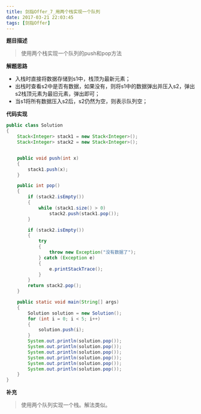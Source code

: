 ```yaml
---
title: 剑指Offer_7_用两个栈实现一个队列
date: 2017-03-21 22:03:45
tags: [剑指Offer]
---
```


**题目描述**
>使用两个栈实现一个队列的push和pop方法

**解题思路**
- 入栈时直接将数据存储到s1中，栈顶为最新元素；
- 出栈时查看s2中是否有数据，如果没有，则将s1中的数据弹出并压入s2，弹出s2栈顶元素为最旧元素，弹出即可；
- 当s1将所有数据压入s2后，s2仍然为空，则表示队列空；

<!--more-->

**代码实现**

```java
public class Solution
{
    Stack<Integer> stack1 = new Stack<Integer>();
    Stack<Integer> stack2 = new Stack<Integer>();


    public void push(int x)
    {
        stack1.push(x);
    }

    public int pop()
    {
        if (stack2.isEmpty())
        {
            while (stack1.size() > 0)
                stack2.push(stack1.pop());
        }

        if (stack2.isEmpty())
        {
            try
            {
                throw new Exception("没有数据了");
            } catch (Exception e)
            {
                e.printStackTrace();
            }
        }
        return stack2.pop();
    }

    public static void main(String[] args)
    {
        Solution solution = new Solution();
        for (int i = 0; i < 5; i++)
        {
            solution.push(i);
        }
        System.out.println(solution.pop());
        System.out.println(solution.pop());
        System.out.println(solution.pop());
        System.out.println(solution.pop());
        System.out.println(solution.pop());
        System.out.println(solution.pop());
    }
}
```

**补充**
>使用两个队列实现一个栈。解法类似。
